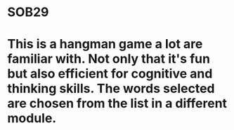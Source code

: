 # SOB29
# This is a hangman game a lot are familiar with. Not only that it's fun but also efficient for cognitive and thinking skills. The words selected are chosen from the list in a different module.
